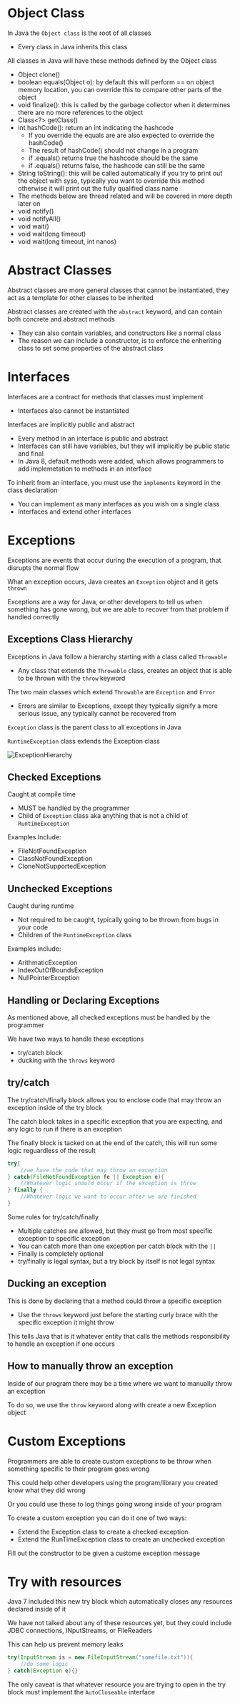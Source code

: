 # Object Class

In Java the `Object class` is the root of all classes
- Every class in Java inherits this class

All classes in Java will have these methods defined by the Object class

- Object clone()
- boolean equals(Object o): by default this will perform == on object memory location, you can override this to compare other parts of the object
- void finalize(): this is called by the garbage collector when it determines there are no more references to the object
- Class<?> getClass()
- int hashCode(): return an int indicating the hashcode
    - If you override the equals are are also expected to override the hashCode()
    - The result of hashCode() should not change in a program
    - if .equals() returns true the hashcode should be the same
    - if .equals() returns false, the hashcode can still be the same
- String toString(): this will be called automatically if you try to print out the object with syso, typically you want to override this method otherwise it will print out the fully qualified class name
- The methods below are thread related and will be covered in more depth later on
- void notify()
- void notifyAll()
- void wait()
- void wait(long timeout)
- void wait(long timeout, int nanos)

# Abstract Classes

Abstract classes are more general classes that cannot be instantiated, they act as a template for other classes to be inherited

Abstract classes are created with the `abstract` keyword, and can contain both concrete and abstract methods
- They can also contain variables, and constructors like a normal class
- The reason we can include a constructor, is to enforce the enheriting class to set some properties of the abstract class

# Interfaces

Interfaces are a contract for methods that classes must implement
- Interfaces also cannot be instantiated

Interfaces are implicitly public and abstract
- Every method in an interface is public and abstract
- Interfaces can still have variables, but they will implicitly be public static and final
- In Java 8, default methods were added, which allows programmers to add implemetation to methods in an interface

To inherit from an interface, you must use the `implements` keyword in the class declaration
- You can implement as many interfaces as you wish on a single class
- Interfaces and extend other interfaces

# Exceptions

Exceptions are events that occur during the execution of a program, that disrupts the normal flow

What an exception occurs, Java creates an `Exception` object and it gets `thrown`

Exceptions are a way for Java, or other developers to tell us when something has gone wrong, but we are able to recover from that problem if handled correctly

## Exceptions Class Hierarchy

Exceptions in Java follow a hierarchy starting with a class called `Throwable`
- Any class that extends the `Throwable` class, creates an object that is able to be thrown with the `throw` keyword

The two main classes which extend `Throwable` are `Exception` and `Error`
- Errors are similar to Exceptions, except they typically signify a more serious issue, any typically cannot be recovered from

`Exception` class is the parent class to all exceptions in Java

`RuntimeException` class extends the Exception class

![ExceptionHierarchy](Exception-Hierarchy-Diagram.jpeg)

## Checked Exceptions

Caught at compile time
- MUST be handled by the programmer
- Child of `Exception` class aka anything that is not a child of `RuntimeException`

Examples Include:
- FileNotFoundException
- ClassNotFoundException
- CloneNotSupportedException

## Unchecked Exceptions

Caught during runtime
- Not required to be caught, typically going to be thrown from bugs in your code
- Children of the `RuntimeException` class

Examples include:
- ArithmaticException
- IndexOutOfBoundsException
- NullPointerException

## Handling or Declaring Exceptions

As mentioned above, all checked exceptions must be handled by the programmer

We have two ways to handle these exceptions
- try/catch block
- ducking with the `throws` keyword

## try/catch

The try/catch/finally block allows you to enclose code that may throw an exception inside of the try block

The catch block takes in a specific exception that you are expecting, and any logic to run if there is an exception

The finally block is tacked on at the end of the catch, this will run some logic reguardless of the result

```java
try{
    //we have the code that may throw an exception
} catch(FileNotFoundException fe || Exception e){
    //Whatever logic should occur if the exception is throw
} finally {
    //Whatever logic we want to occur after we are finished
}
```

Some rules for try/catch/finally
- Multiple catches are allowed, but they must go from most specific exception to specific exception
- You can catch more than one exception per catch block with the `||`
- Finally is completely optional
- try/finally is legal syntax, but a try block by itself is not legal syntax

## Ducking an exception

This is done by declaring that a method could throw a specific exception
- Use the `throws` keyword just before the starting curly brace with the specific exception it might throw

This tells Java that is it whatever entity that calls the methods responsibility to handle an exception if one occurs

## How to manually throw an exception

Inside of our program there may be a time where we want to manually throw an exception

To do so, we use the `throw` keyword along with create a new Exception object

# Custom Exceptions

Programmers are able to create custom exceptions to be throw when something specific to their program goes wrong

This could help other developers using the program/library you created know what they did wrong

Or you could use these to log things going wrong inside of your program

To create a custom exception you can do it one of two ways:
- Extend the Exception class to create a checked exception
- Extend the RunTimeException class to create an unchecked exception

Fill out the constructor to be given a custome exception message

# Try with resources

Java 7 included this new try block which automatically closes any resources declared inside of it

We have not talked about any of these resources yet, but they could include JDBC connections, INputStreams, or FileReaders

This can help us prevent memory leaks

```java
try(InputStream is = new FileInputStream("somefile.txt")){
    //do some logic
} catch(Exception e){}
```

The only caveat is that whatever resource you are trying to open in the try block must implement the `AutoCloseable` interface